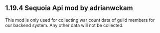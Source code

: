 ## 1.19.4 Sequoia Api mod by adrianwckam

This mod is only used for collecting war count data of guild members for our backend system.
Any other data will not be collected.
